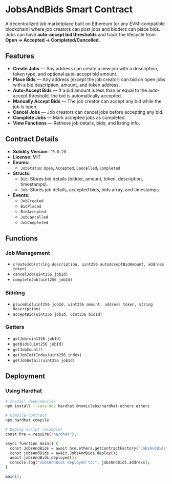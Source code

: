 # JobsAndBids Smart Contract

A decentralized job marketplace built on Ethereum (or any EVM-compatible blockchain) where job creators can post jobs and bidders can place bids. Jobs can have **auto-accept bid thresholds** and track the lifecycle from **Open → Accepted → Completed/Cancelled**.

## Features

- **Create Jobs** — Any address can create a new job with a description, token type, and optional auto-accept bid amount.
- **Place Bids** — Any address (except the job creator) can bid on open jobs with a bid description, amount, and token address.
- **Auto-Accept Bids** — If a bid amount is less than or equal to the auto-accept threshold, the bid is automatically accepted.
- **Manually Accept Bids** — The job creator can accept any bid while the job is open.
- **Cancel Jobs** — Job creators can cancel jobs before accepting any bid.
- **Complete Jobs** — Mark accepted jobs as completed.
- **View Functions** — Retrieve job details, bids, and listing info.

## Contract Details

- **Solidity Version**: `^0.8.20`
- **License**: MIT
- **Enums**:
  - `JobStatus`: `Open`, `Accepted`, `Cancelled`, `Completed`
- **Structs**:
  - `Bid`: Stores bid details (bidder, amount, token, description, timestamps).
  - `Job`: Stores job details, accepted bids, bids array, and timestamps.
- **Events**:
  - `JobCreated`
  - `BidPlaced`
  - `BidAccepted`
  - `JobCancelled`
  - `JobCompleted`

## Functions

### Job Management
- `createJob(string description, uint256 autoAcceptBidAmount, address token)`
- `cancelJob(uint256 jobId)`
- `completeJob(uint256 jobId)`

### Bidding
- `placeBid(uint256 jobId, uint256 amount, address token, string description)`
- `acceptBid(uint256 jobId, uint256 bidId)`

### Getters
- `getJob(uint256 jobId)`
- `getBids(uint256 jobId)`
- `getJobCount()`
- `getJobIdAtIndex(uint256 index)`
- `getJobDetail(uint256 jobId)`

## Deployment

### Using Hardhat
```bash
# Install dependencies
npm install --save-dev hardhat @nomiclabs/hardhat-ethers ethers

# Compile contract
npx hardhat compile

# Deploy script (example)
const hre = require("hardhat");

async function main() {
  const JobsAndBids = await hre.ethers.getContractFactory("JobsAndBids");
  const jobsAndBids = await JobsAndBids.deploy();
  await jobsAndBids.deployed();
  console.log("JobsAndBids deployed to:", jobsAndBids.address);
}

main();
